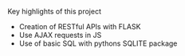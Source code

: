 Key highlights of this project 
- Creation of RESTful APIs with FLASK
- Use AJAX requests in JS
- Use of basic SQL with pythons SQLITE package 
